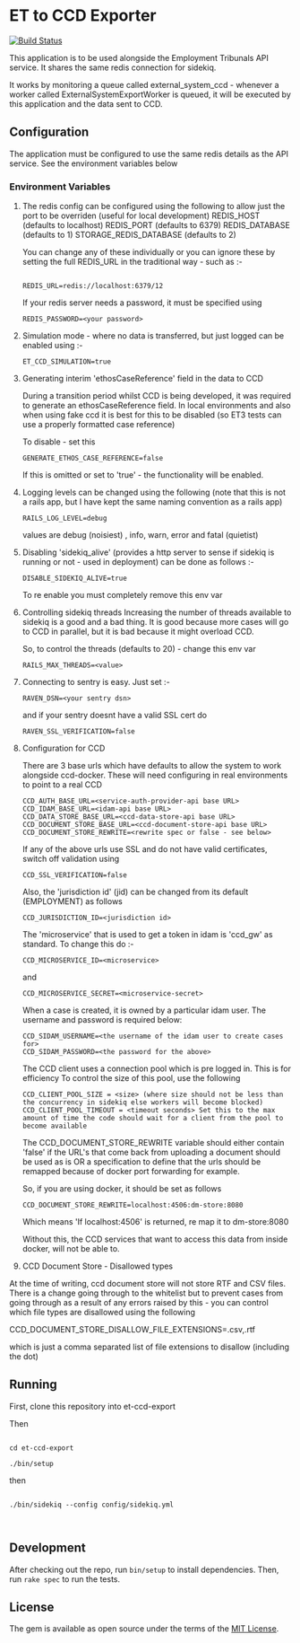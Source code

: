 # ET to CCD Exporter

[![Build Status](https://dev.azure.com/HMCTS-PET/pet-azure-infrastructure/_apis/build/status/et/et-ccd-export?branchName=develop)](https://dev.azure.com/HMCTS-PET/pet-azure-infrastructure/_build/latest?definitionId=23&branchName=develop)

This application is to be used alongside the Employment Tribunals API service.  It shares the same redis connection
for sidekiq.

It works by monitoring a queue called external_system_ccd - whenever a worker called ExternalSystemExportWorker is
queued, it will be executed by this application and the data sent to CCD.

## Configuration

The application must be configured to use the same redis details as the API service.  See the environment variables below

### Environment Variables

1. The redis config can be configured using the following to allow just the port to be overriden (useful for local development)
   REDIS_HOST (defaults to localhost)
   REDIS_PORT (defaults to 6379)
   REDIS_DATABASE (defaults to 1)
   STORAGE_REDIS_DATABASE (defaults to 2)

   You can change any of these individually or you can ignore these by setting the full
   REDIS_URL in the traditional way - such as :-

   ```

   REDIS_URL=redis://localhost:6379/12

   ```

   If your redis server needs a password, it must be specified using

   ```
   REDIS_PASSWORD=<your password>

   ```

2. Simulation mode - where no data is transferred, but just logged can
   be enabled using :-
   
   ```
   ET_CCD_SIMULATION=true
   ```
   
3. Generating interim 'ethosCaseReference' field in the data to CCD
   
   During a transition period whilst CCD is being developed, it was required to generate an ethosCaseReference field.
   In local environments and also when using fake ccd it is best for this to be disabled (so ET3 tests can use a properly formatted
   case reference)
   
   To disable - set this
   
   ```
   GENERATE_ETHOS_CASE_REFERENCE=false
   ``` 
   
   If this is omitted or set to 'true' - the functionality will be enabled.
   
4. Logging levels can be changed using the following (note that
   this is not a rails app, but I have kept the same naming
   convention as a rails app)
   
   ```
   RAILS_LOG_LEVEL=debug
   ```
   
   values are debug (noisiest) , info, warn, error and fatal (quietist)

5. Disabling 'sidekiq_alive' (provides a http server to sense
   if sidekiq is running or not - used in deployment) can be done
   as follows :-
   
   ```
   DISABLE_SIDEKIQ_ALIVE=true
   ```
   
   To re enable you must completely remove this env var
   
6. Controlling sidekiq threads
   Increasing the number of threads available to sidekiq is a good and a bad thing.
   It is good because more cases will go to CCD in parallel, but it is bad because
   it might overload CCD.
   
   So, to control the threads (defaults to 20) - change this env var
   
   ```
   RAILS_MAX_THREADS=<value>
   ```
   
7. Connecting to sentry is easy. Just set :-

    ```
    RAVEN_DSN=<your sentry dsn>
    ```
    
    and if your sentry doesnt have a valid SSL cert do
    
    ```
    RAVEN_SSL_VERIFICATION=false
    ```
    
8. Configuration for CCD

    There are 3 base urls which have defaults to allow the system to work alongside ccd-docker.
    These will need configuring in real environments to point to a real CCD
    
    ```
    CCD_AUTH_BASE_URL=<service-auth-provider-api base URL>
    CCD_IDAM_BASE_URL=<idam-api base URL>
    CCD_DATA_STORE_BASE_URL=<ccd-data-store-api base URL>
    CCD_DOCUMENT_STORE_BASE_URL=<ccd-document-store-api base URL>
    CCD_DOCUMENT_STORE_REWRITE=<rewrite spec or false - see below>

    ```
    

    If any of the above urls use SSL and do not have valid certificates, switch off validation using

    ```
    CCD_SSL_VERIFICATION=false

    ```
    
    Also, the 'jurisdiction id' (jid) can be changed from its default (EMPLOYMENT) as follows
    
    ```
    CCD_JURISDICTION_ID=<jurisdiction id>
    ```
    
    The 'microservice' that is used to get a token in idam is 'ccd_gw' as standard.  To change
    this do :-
    
    ```
    CCD_MICROSERVICE_ID=<microservice>
    ```
    
    and
    
    ```
    CCD_MICROSERVICE_SECRET=<microservice-secret>
    ```

    When a case is created, it is owned by a particular idam user.  The username
    and password is required below:

    ```
    CCD_SIDAM_USERNAME=<the username of the idam user to create cases for>
    CCD_SIDAM_PASSWORD=<the password for the above>
    ```
    
    The CCD client uses a connection pool which is pre logged in.  This is for efficiency
    To control the size of this pool, use the following
    
    ```
    CCD_CLIENT_POOL_SIZE = <size> (where size should not be less than the concurrency in sidekiq else workers will become blocked)
    CCD_CLIENT_POOL_TIMEOUT = <timeout seconds> Set this to the max amount of time the code should wait for a client from the pool to become available
    ```
    
    The CCD_DOCUMENT_STORE_REWRITE variable should either contain 'false' if
    the URL's that come back from uploading a document should be used as
    is OR a specification to define that the urls should be remapped because of 
    docker port forwarding for example.
    
    So, if you are using docker, it should be set as follows
    
    ```
    CCD_DOCUMENT_STORE_REWRITE=localhost:4506:dm-store:8080
    ```
    
    Which means 'If localhost:4506' is returned, re map it to dm-store:8080
    
    Without this, the CCD services that want to access this data from inside docker,
    will not be able to.

9. CCD Document Store - Disallowed types

At the time of writing, ccd document store will not store RTF and CSV files.  There is a change going through to the whitelist
but to prevent cases from going through as a result of any errors raised by this - you can control which file types are disallowed
using the following

CCD_DOCUMENT_STORE_DISALLOW_FILE_EXTENSIONS=.csv,.rtf

which is just a comma separated list of file extensions to disallow (including the dot)

## Running

First, clone this repository into et-ccd-export

Then

```

cd et-ccd-export

./bin/setup

```

then

```

./bin/sidekiq --config config/sidekiq.yml



```
## Development

After checking out the repo, run `bin/setup` to install dependencies. Then, run `rake spec` to run the tests.

## License
The gem is available as open source under the terms of the [MIT License](https://opensource.org/licenses/MIT).
